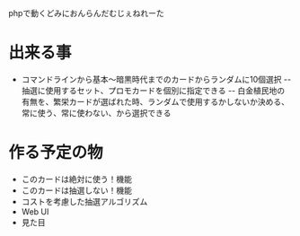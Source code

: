 phpで動くどみにおんらんだむじぇねれーた

# 出来る事
- コマンドラインから基本〜暗黒時代までのカードからランダムに10個選択
-- 抽選に使用するセット、プロモカードを個別に指定できる
-- 白金植民地の有無を、繁栄カードが選ばれた時、ランダムで使用するかしないか決める、常に使う、常に使わない、から選択できる

# 作る予定の物
+ このカードは絶対に使う！機能
+ このカードは抽選しない！機能
+ コストを考慮した抽選アルゴリズム
+ Web UI
+ 見た目

